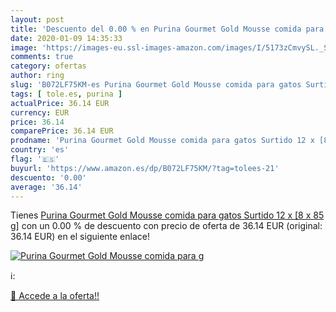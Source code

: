 ```yaml
---
layout: post
title: 'Descuento del 0.00 % en Purina Gourmet Gold Mousse comida para g'
date: 2020-01-09 14:35:33
image: 'https://images-eu.ssl-images-amazon.com/images/I/5173zCmvySL._SL200_.jpg'
comments: true
category: ofertas
author: ring
slug: 'B072LF75KM-es Purina Gourmet Gold Mousse comida para gatos Surtido 12 x...'
tags: [ tole.es, purina ]
actualPrice: 36.14 EUR
currency: EUR
price: 36.14
comparePrice: 36.14 EUR
prodname: 'Purina Gourmet Gold Mousse comida para gatos Surtido 12 x [8 x 85 g]'
country: 'es'
flag: '🇪🇸'
buyurl: 'https://www.amazon.es/dp/B072LF75KM/?tag=tolees-21'
descuento: '0.00'
average: '36.14'
---
```


Tienes [Purina Gourmet Gold Mousse comida para gatos Surtido 12 x [8 x 85 g]](https://www.amazon.es/dp/B072LF75KM/?tag=tolees-21) con un 0.00 % de descuento con precio de oferta de 36.14 EUR (original: 36.14 EUR) en el siguiente enlace!

[![Purina Gourmet Gold Mousse comida para g](https://images-eu.ssl-images-amazon.com/images/I/5173zCmvySL._SL200_.jpg)](https://www.amazon.es/dp/B072LF75KM/?tag=tolees-21)

ℹ️:


[🛒 Accede a la oferta!!](https://www.amazon.es/dp/B072LF75KM/?tag=tolees-21)
